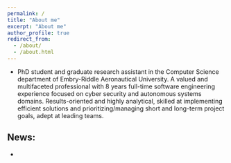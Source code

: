 ```yaml
---
permalink: /
title: "About me"
excerpt: "About me"
author_profile: true
redirect_from: 
  - /about/
  - /about.html
---
```

* PhD student and graduate research assistant in the Computer Science department of Embry-Riddle Aeronautical University.
A valued and multifaceted professional with 8 years full-time software engineering experience focused on cyber security
and autonomous systems domains. Results-oriented and highly analytical, skilled at implementing efficient solutions and
prioritizing/managing short and long-term project goals, adept at leading teams.


## News:
*
